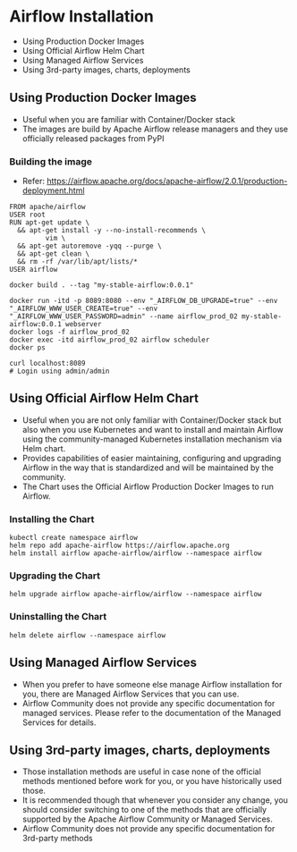 # Airflow Installation
- Using Production Docker Images
- Using Official Airflow Helm Chart
- Using Managed Airflow Services
- Using 3rd-party images, charts, deployments


## Using Production Docker Images
- Useful when you are familiar with Container/Docker stack
- The images are build by Apache Airflow release managers and they use officially released packages from PyPI

### Building the image
- Refer: https://airflow.apache.org/docs/apache-airflow/2.0.1/production-deployment.html
```
FROM apache/airflow
USER root
RUN apt-get update \
  && apt-get install -y --no-install-recommends \
         vim \
  && apt-get autoremove -yqq --purge \
  && apt-get clean \
  && rm -rf /var/lib/apt/lists/*
USER airflow
```

```
docker build . --tag "my-stable-airflow:0.0.1"
```

```
docker run -itd -p 8089:8080 --env "_AIRFLOW_DB_UPGRADE=true" --env "_AIRFLOW_WWW_USER_CREATE=true" --env "_AIRFLOW_WWW_USER_PASSWORD=admin" --name airflow_prod_02 my-stable-airflow:0.0.1 webserver
docker logs -f airflow_prod_02
docker exec -itd airflow_prod_02 airflow scheduler
docker ps
```

```
curl localhost:8089
# Login using admin/admin
```


## Using Official Airflow Helm Chart
- Useful when you are not only familiar with Container/Docker stack but also when you use Kubernetes and want to install and maintain Airflow using the community-managed Kubernetes installation mechanism via Helm chart.
- Provides capabilities of easier maintaining, configuring and upgrading Airflow in the way that is standardized and will be maintained by the community.
- The Chart uses the Official Airflow Production Docker Images to run Airflow.

### Installing the Chart
```
kubectl create namespace airflow
helm repo add apache-airflow https://airflow.apache.org
helm install airflow apache-airflow/airflow --namespace airflow
```

### Upgrading the Chart
```
helm upgrade airflow apache-airflow/airflow --namespace airflow
```

### Uninstalling the Chart
```
helm delete airflow --namespace airflow
```

## Using Managed Airflow Services
- When you prefer to have someone else manage Airflow installation for you, there are Managed Airflow Services that you can use.
- Airflow Community does not provide any specific documentation for managed services. Please refer to the documentation of the Managed Services for details.

## Using 3rd-party images, charts, deployments
- Those installation methods are useful in case none of the official methods mentioned before work for you, or you have historically used those.
- It is recommended though that whenever you consider any change, you should consider switching to one of the methods that are officially supported by the Apache Airflow Community or Managed Services.
- Airflow Community does not provide any specific documentation for 3rd-party methods
